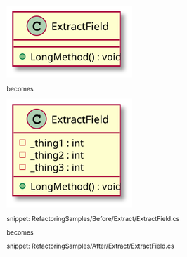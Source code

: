 
![ExtractField - Before](uml/Before/Extract/ExtractField.svg?raw=true)

becomes

![ExtractField - After](uml/After/Extract/ExtractField.svg?raw=true)

snippet: RefactoringSamples/Before/Extract/ExtractField.cs

becomes

snippet: RefactoringSamples/After/Extract/ExtractField.cs
